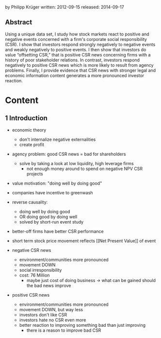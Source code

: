 by Philipp Krüger
written: 2012-09-15
released: 2014-09-17

## Abstract
Using a unique data set, I study how stock markets react to positive and negative events concerned with a firm's corporate social responsibility (CSR). I show that investors respond strongly negatively to negative events and weakly negatively to positive events. I then show that investors do value “offsetting CSR,” that is positive CSR news concerning firms with a history of poor stakeholder relations. In contrast, investors respond negatively to positive CSR news which is more likely to result from agency problems. Finally, I provide evidence that CSR news with stronger legal and economic information content generates a more pronounced investor reaction.

# Content 
## 1 Introduction
- economic theory
	- don't internalize negative externalities
	- create profit
- agency problem: good CSR news = bad for shareholders
	- solve by taking a look at low liquidity, high leverage firms
		- not enough money around to spend on negative NPV CSR projects
- value motivation: "doing well by doing good"
- companies have incentive to greenwash
- reverse causality:
	- doing well by doing good
	- OR doing good by doing well
	- solved by short-run event study
- better-off firms have better CSR performance
- short term stock price movement reflects [[Net Present Value]] of event

- negative CSR news
	- environment/communities more pronounced
	- movement DOWN
	- social irresponsibility
	- cost: 76 Million
		- maybe just cost of doing business -> what can be gained should the bad news improve
- positive CSR news
	- environment/communities more pronounced
	- movement DOWN, but way less
	- investors don't like CSR
	- investors hate no CSR even more
	- better reaction to improving something bad than just improving
		- there is a reason to improve bad CSR



